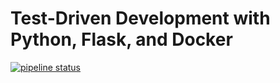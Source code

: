 # Test-Driven Development with Python, Flask, and Docker

[![pipeline status](https://gitlab.com/henchaves/flask-tdd-docker/badges/master/pipeline.svg)](https://gitlab.com/henchaves/flask-tdd-docker/commits/master)